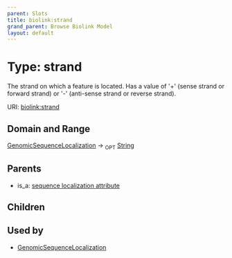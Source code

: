 ```yaml
---
parent: Slots
title: biolink:strand
grand_parent: Browse Biolink Model
layout: default
---
```


# Type: strand


The strand on which a feature is located. Has a value of '+' (sense strand or forward strand) or '-' (anti-sense strand or reverse strand).

URI: [biolink:strand](https://w3id.org/biolink/vocab/strand)

## Domain and Range

[GenomicSequenceLocalization](GenomicSequenceLocalization.md) ->  <sub>OPT</sub> [String](types/String.md)

## Parents

 *  is_a: [sequence localization attribute](sequence_localization_attribute.md)

## Children


## Used by

 * [GenomicSequenceLocalization](GenomicSequenceLocalization.md)
